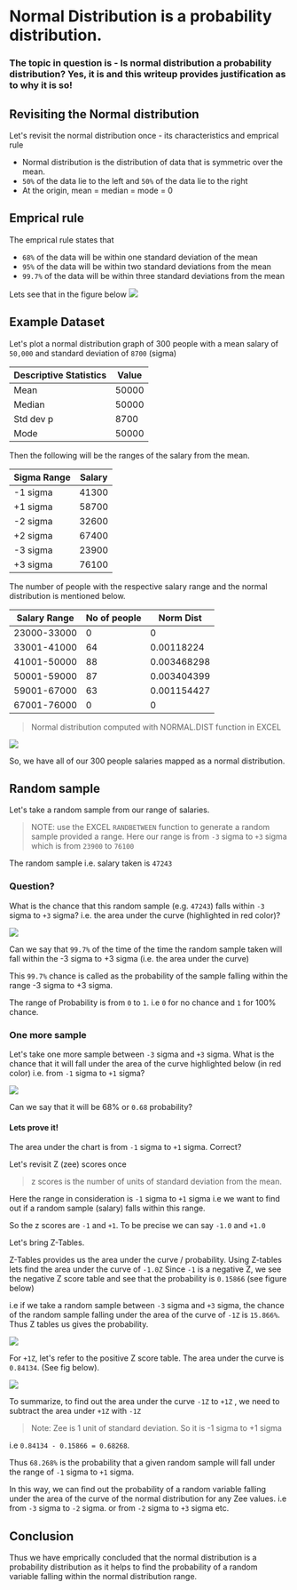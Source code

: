 # Normal Distribution is a probability distribution.

### The topic in question is - Is normal distribution a probability distribution? Yes, it is and this writeup provides justification as to why it is so!

## Revisiting the Normal distribution

Let's revisit the normal distribution once - its characteristics and emprical rule

- Normal distribution is the distribution of data that is symmetric over the mean.
- `50%` of the data lie to the left and `50%` of the data lie to the right
- At the origin, mean = median = mode = 0

## Emprical rule 

The emprical rule states that
- `68%` of the data will be within one standard deviation of the mean 
- `95%` of the data will be within two standard deviations from the mean
- `99.7%` of the data will be within three standard deviations from the mean

Lets see that in the figure below
![](https://i.imgur.com/wESqJeE.png)

## Example Dataset

Let's plot a normal distribution graph of 300 people with a mean salary of `50,000` and standard deviation of `8700` (sigma)

|Descriptive Statistics| Value|
|-----------|-------|
| Mean      | 50000 |
| Median    | 50000 |
| Std dev p | 8700  |
| Mode      | 50000 |

Then the following will be the ranges of the salary from the mean.

|Sigma Range| Salary|
|----------|-------|
| -1 sigma | 41300 |
| +1 sigma | 58700 |
| -2 sigma | 32600 |
| +2 sigma | 67400 |
| -3 sigma | 23900 |
| +3 sigma | 76100 |

The number of people with the respective salary range and the normal distribution is mentioned below. 

| Salary Range | No of people | Norm Dist   |
|--------------|--------------|-------------|
| 23000-33000  | 0            | 0           |
| 33001-41000  | 64           | 0.00118224  |
| 41001-50000  | 88           | 0.003468298 |
| 50001-59000  | 87           | 0.003404399 |
| 59001-67000  | 63           | 0.001154427 |
| 67001-76000  | 0            | 0           |

> Normal distribution computed with NORMAL.DIST function in EXCEL

![](https://i.imgur.com/rtwEaK0.png)

So, we have all of our 300 people salaries mapped as a normal distribution.

## Random sample

Let's take a random sample from our range of salaries.
> NOTE: use the EXCEL `RANDBETWEEN` function to generate a random sample provided a range. Here our range is from `-3` sigma to `+3` sigma which is from `23900` to `76100`

The random sample i.e. salary taken is `47243` 

### Question?

What is the chance that this random sample (e.g. `47243`) falls within `-3` sigma to `+3` sigma? i.e. the area under the curve (highlighted in red color)?

![](https://i.imgur.com/2b1UohZ.png)

Can we say that `99.7%` of the time of the time the random sample taken will fall within the -3 sigma to +3 sigma (i.e. the area under the curve)

This `99.7%` chance is called as the probability of the sample falling within the range -3 sigma to +3 sigma. 

The range of Probability is from `0` to `1`. i.e `0` for no chance and `1` for 100% chance.

### One more sample

Let's take one more sample between `-3` sigma and `+3` sigma. What is the chance that it will fall under the area of the curve highlighted below (in red color) i.e. from `-1` sigma to `+1` sigma?

![](https://i.imgur.com/coj2nOq.png)

Can we say that it will be 68% or `0.68` probability? 

#### Lets prove it!

The area under the chart is from `-1` sigma to `+1` sigma. Correct?

Let's revisit Z (zee) scores once

> z scores is the number of units of standard deviation from the mean.

Here the range in consideration is `-1` sigma to `+1` sigma i.e we want to find out if a random sample (salary) falls within this range.

So the z scores are `-1` and `+1`. To be precise we can say `-1.0` and `+1.0`

Let's bring Z-Tables. 

Z-Tables provides us the area under the curve / probability. Using Z-tables lets find the area under the curve of `-1.0Z`
Since `-1` is a negative Z, we see the negative Z score table and see that the probability is `0.15866` (see figure below)

i.e if we take a random sample between `-3` sigma and `+3` sigma, the chance of the random sample falling under the area of the curve of `-1Z` is `15.866%`. Thus Z tables us gives the probability.

![](https://i.imgur.com/ee2w6eZ.png)


For `+1Z`, let's refer to the positive Z score table. The area under the curve is `0.84134`. (See fig below). 

![](https://i.imgur.com/e47TUn3.png)

To summarize, to find out the area under the curve `-1Z` to `+1Z` , we need to subtract the area under `+1Z` with `-1Z`

> Note: Zee is 1 unit of standard deviation. So it is -1 sigma to +1 sigma

i.e `0.84134 - 0.15866 = 0.68268`.

Thus `68.268%` is the probability that a given random sample will fall under the range of `-1` sigma to `+1` sigma.

In this way, we can find out the probability of a random variable falling under the area of the curve of the normal distribution for any Zee values. i.e from `-3` sigma to `-2` sigma. or from `-2` sigma to `+3` sigma etc.

## Conclusion

Thus we have emprically concluded that the normal distribution is a probability distribution as it helps to find the probability of a random variable falling within the normal distribution range.
 

